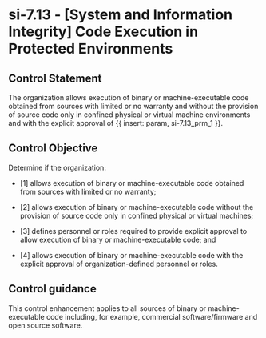 # si-7.13 - \[System and Information Integrity\] Code Execution in Protected Environments

## Control Statement

The organization allows execution of binary or machine-executable code obtained from sources with limited or no warranty and without the provision of source code only in confined physical or virtual machine environments and with the explicit approval of {{ insert: param, si-7.13_prm_1 }}.

## Control Objective

Determine if the organization:

- \[1\] allows execution of binary or machine-executable code obtained from sources with limited or no warranty;

- \[2\] allows execution of binary or machine-executable code without the provision of source code only in confined physical or virtual machines;

- \[3\] defines personnel or roles required to provide explicit approval to allow execution of binary or machine-executable code; and

- \[4\] allows execution of binary or machine-executable code with the explicit approval of organization-defined personnel or roles.

## Control guidance

This control enhancement applies to all sources of binary or machine-executable code including, for example, commercial software/firmware and open source software.
